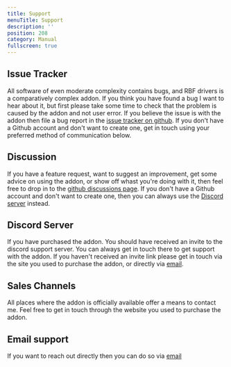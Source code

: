 ```yaml
---
title: Support
menuTitle: Support
description: ''
position: 208
category: Manual
fullscreen: true
---
```


## Issue Tracker

All software of even moderate complexity contains bugs, and RBF drivers is a comparatively complex addon. If you think you have found a bug I want to hear about it, but first please take some time to check that the problem is caused by the addon and not user error. If you believe the issue is with the addon then file a bug report in the [issue tracker on github](https://github.com/jamesvsnowden/bl_rbf_drivers/issues). If you don't have a Github account and don't want to create one, get in touch using your preferred method of communication below.

## Discussion

If you have a feature request, want to suggest an improvement, get some advice on using the addon, or show off whast you're doing with it, then feel free to drop in to the [github discussions page](https://github.com/jamesvsnowden/bl_rbf_drivers/discussions). If you don't have a Github account and don't want to create one, then you can always use the [Discord server](#discord-server) instead.

## Discord Server

If you have purchased the addon. You should have received an invite to the discord support server. You can always get in touch there to get support with the addon. If you haven't received an invite link please get in touch via the site you used to purchase the addon, or directly via [email](#email-support).

## Sales Channels

All places where the addon is officially available offer a means to contact me. Feel free to get in touch through the website you used to purchase the addon.

## Email support

If you want to reach out directly then you can do so via [email](mailto:jamesvsnowden@me.com)
